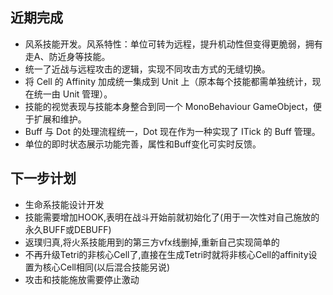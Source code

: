 ## 近期完成

- 风系技能开发。风系特性：单位可转为远程，提升机动性但变得更脆弱，拥有走A、防近身等技能。
- 统一了近战与远程攻击的逻辑，实现不同攻击方式的无缝切换。
- 将 Cell 的 Affinity 加成统一集成到 Unit 上（原本每个技能都需单独统计，现在统一由 Unit 管理）。
- 技能的视觉表现与技能本身整合到同一个 MonoBehaviour GameObject，便于扩展和维护。
- Buff 与 Dot 的处理流程统一，Dot 现在作为一种实现了 ITick 的 Buff 管理。
- 单位的即时状态展示功能完善，属性和Buff变化可实时反馈。

## 下一步计划
- 生命系技能设计开发
- 技能需要增加HOOK,表明在战斗开始前就初始化了(用于一次性对自己施放的永久BUFF或DEBUFF)
- 返璞归真,将火系技能用到的第三方vfx线删掉,重新自己实现简单的
- 不再升级Tetri的非核心Cell了,直接在生成Tetri时就将非核心Cell的affinity设置为核心Cell相同(以后混合技能另说)
- 攻击和技能施放需要停止激动